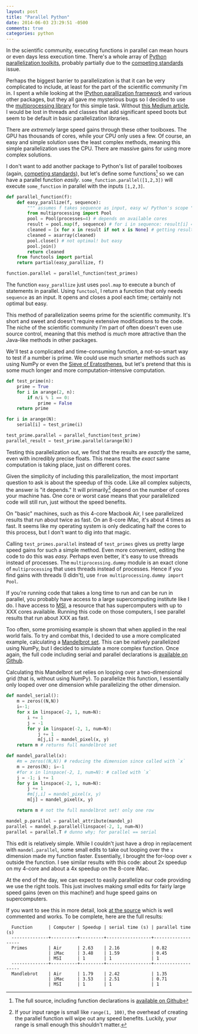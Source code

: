 ```yaml
---
layout: post
title: "Parallel Python"
date: 2014-06-03 23:29:51 -0500
comments: true
categories: python
---
```


In the scientific community, executing functions in parallel can mean hours or
even days less execution time.  There's a whole array of 
[Python parallelization toolkits][parallel], probably partially due to the 
[competing standards][xkcd] issue.

<!--More-->

Perhaps the biggest barrier to parallelization is that it can be very
complicated to include, at least for the part of the scientific community I'm
in. I spent a while looking at the [IPython parallization framework][ipy] and
various other packages, but they all gave me mysterious bugs so I decided to
use the [multiprocessing library][multi] for this simple task. Without 
[this Medium article][medium], I would be lost in threads and classes that add
significant speed boots but seem to be default in basic parallelization
libraries.

There are *extremely* large speed gains through these other toolboxes. The GPU
has thousands of cores, while your CPU only uses a few. Of course, an easy and
simple solution uses the least complex methods, meaning this simple
parallelization uses the CPU. There are massive gains for using more complex
solutions.

I don't want to add another package to Python's list of parallel toolboxes
(again, [competing standards][xkcd]), but let's define
some functions[^1] so we can have a parallel function *easily*.
`some_function.parallel([1,2,3])` will execute `some_function` in parallel with
the inputs `[1,2,3]`.

```python
def parallel_function(f):
    def easy_parallize(f, sequence):
        """ assumes f takes sequence as input, easy w/ Python's scope """
        from multiprocessing import Pool
        pool = Pool(processes=4) # depends on available cores
        result = pool.map(f, sequence) # for i in sequence: result[i] = f(i)
        cleaned = [x for x in result if not x is None] # getting results
        cleaned = asarray(cleaned)
        pool.close() # not optimal! but easy
        pool.join()
        return cleaned
    from functools import partial
    return partial(easy_parallize, f)

function.parallel = parallel_function(test_primes)
```

The function `easy_parallize` just uses `pool.map` to execute a bunch of
statements in parallel. Using `functool`, I return a function that only needs
`sequence` as an input. It opens and closes a pool each time; certainly not
optimal but easy.

This method of parallelization seems prime for the scientific community. It's
short and sweet and doesn't require extensive modifications to the code. The
niche of the scientific community I'm part of often doesn't even use source
control, meaning that this method is *much* more attractive than the Java-like
methods in other packages.

We'll test a complicated and time-consuming function, a not-so-smart way to
test if a number is prime. We could use much smarter methods such as using
NumPy or even the  [Sieve of Eratosthenes][sieve], but let's pretend that this
is some much longer and more computation-intensive computation.


```python
def test_prime(n):
    prime = True
    for i in arange(2, n):
        if n/i % 1 == 0:
            prime = False
    return prime

for i in arange(N):
    serial[i] = test_prime(i)

test_prime.parallel = parallel_function(test_prime)
parallel_result = test_prime.parallel(arange(N))
```

Testing this parallelization out, we find that the results are *exactly* the
same, even with incredibly precise floats. This means that the *exact* same
computation is taking place, just on different cores.

Given the simplicity of including this parallelization, the most important
question to ask is about the speedup of this code. Like all complex subjects,
the answer is "it depends." It will primarily[^2] depend on the number of cores
your machine has. One core or worst case means that your parallelized code will
still run, just without the speed benefits.

On "basic" machines, such as this 4-core Macbook Air, I see parallelized results
that run about twice as fast. On an 8-core iMac, it's about 4 times as fast.
It seems like my operating system is only dedicating half the cores to this
process, but I don't want to dig into that magic.

Calling `test_primes.parallel` instead of `test_primes` gives us pretty large
speed gains for such a simple method. Even more convenient, editing the code to
do this was *easy.* Perhaps even better, it's easy to use threads instead of
processes. The `multiprocessing.dummy` module is an exact clone of
`multiprocessing` that uses threads instead of processes. Hence if you find
gains with threads (I didn't), use `from multiprocessing.dummy import Pool`.

If you're running code that takes a long time to run and can be run in
parallel, you probably have access to a large supercomputing institute like I
do. I have access to [MSI][msi], a resource that has supercomputers with up to
XXX cores available. Running this code on those computers, I see parallel
results that run about XXX as fast.

Too often, some promising example is shown that when applied in the real world
fails. To try and combat this, I decided to use a more complicated example,
calculating a [Mandelbrot set][mandel]. This can be natively parallelized using
NumPy, but I decided to simulate a more complex function. Once again, the
full code including serial and parallel declarations is 
[available on Github][source].

Calculating this Mandelbrot set relies on looping over a two-dimensional grid
(that is, without using NumPy). To parallelize this function, I essentially
only looped over one dimension while parallelizing the other dimension.

```python
def mandel_serial():
    m = zeros((N,N))
    i=-1;
    for x in linspace(-2, 1, num=N):
        i += 1
        j = -1
        for y in linspace(-2, 1, num=N):
            j += 1
            m[j,i] = mandel_pixel(x, y)
    return m # returns full mandelbrot set

def mandel_parallel(x):
    #m = zeros((N,N)) # reducing the dimension since called with `x`
    m = zeros(N); i=-1
    #for x in linspace(-2, 1, num=N): # called with `x`
    j = -1; i += 1
    for y in linspace(-2, 1, num=N):
        j += 1
        #m[j,i] = mandel_pixel(x, y)
        m[j] = mandel_pixel(x, y)

    return m # not the full mandelbrot set! only one row

mandel_p.parallel = parallel_attribute(mandel_p)
parallel = mandel_p.parallel(linspace(-2, 1, num=N))
parallel = parallel.T # dunno why; for parallel == serial
```

This edit is relatively simple. While I couldn't just have a drop in
replacement with `mandel.parallel`, some small edits to take out looping over
the `x` dimension made my function faster. Essentially, I brought the for-loop
over `x` outside the function. I see similar results with this code: about 2x
speedup on my 4-core and about a 4x speedup on the 8-core iMac.

At the end of the day, we can expect to easily parallelize our code providing
we use the right tools. This just involves making *small* edits for fairly
large speed gains (even on this machine!) and huge speed gains on
supercomputers.

If you want to see this in more detail, look [at the source][source] which is
well commented and works. To be complete, here are the full results:

```
  Function      | Computer | Speedup | serial time (s) | parallel time (s)  
  --------------+----------+---------+-----------------+------------------- 
  Primes        | Air      | 2.63    | 2.16            | 0.82               
                | iMac     | 3.48    | 1.59            | 0.45               
                | MSI      | 1       | 1               | 1                  
  --------------+----------+---------+-----------------+------------------- 
  Mandlebrot    | Air      | 1.79    | 2.42            | 1.35               
                | iMac     | 3.53    | 2.51            | 0.71               
                | MSI      | 1       | 1               | 1                  
```

[^1]:The full source, including function declarations is [available on Github][source]

[^2]:If your input range is small like `range(1, 100)`, the overhead of creating the parallel function will wipe out any speed benefits. Luckily, your range is small enough this shouldn't matter.

[mandel]:https://en.wikipedia.org/wiki/Mandelbrot_set
[medium]:https://medium.com/building-things-on-the-internet/40e9b2b36148
[sieve]:https://en.wikipedia.org/wiki/Sieve_of_Eratosthenes
[ipy]:http://ipython.org/ipython-doc/dev/parallel/index.html
[parallel]:https://wiki.python.org/moin/ParallelProcessing
[multi]:https://docs.python.org/2/library/multiprocessing.html
[source]:https://github.com/scottsievert/scottsievert.github.io/blob/master/src/source/_posts/python-parallel/mandlebrot.py
[msi]:https://www.msi.umn.edu
[view]:http://ipython.org/ipython-doc/dev/parallel/parallel_multiengine.html#creating-a-directview-instance
[xkcd]:http://xkcd.com/927/

